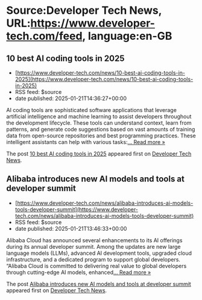 # Source:Developer Tech News, URL:https://www.developer-tech.com/feed, language:en-GB

## 10 best AI coding tools in 2025
 - [https://www.developer-tech.com/news/10-best-ai-coding-tools-in-2025](https://www.developer-tech.com/news/10-best-ai-coding-tools-in-2025)
 - RSS feed: $source
 - date published: 2025-01-21T14:36:27+00:00

<p>AI coding tools are sophisticated software applications that leverage artificial intelligence and machine learning to assist developers throughout the development lifecycle. These tools can understand context, learn from patterns, and generate code suggestions based on vast amounts of training data from open-source repositories and best programming practices. These intelligent assistants can help with various tasks:<a class="excerpt-read-more" href="https://www.developer-tech.com/news/10-best-ai-coding-tools-in-2025/" title="Read10 best AI coding tools in 2025">... Read more &#187;</a></p>
<p>The post <a href="https://www.developer-tech.com/news/10-best-ai-coding-tools-in-2025/">10 best AI coding tools in 2025</a> appeared first on <a href="https://www.developer-tech.com">Developer Tech News</a>.</p>

## Alibaba introduces new AI models and tools at developer summit
 - [https://www.developer-tech.com/news/alibaba-introduces-ai-models-tools-developer-summit](https://www.developer-tech.com/news/alibaba-introduces-ai-models-tools-developer-summit)
 - RSS feed: $source
 - date published: 2025-01-21T13:46:33+00:00

<p>Alibaba Cloud has announced several enhancements to its AI offerings during its annual developer summit. Among the updates are new large language models (LLMs), advanced AI development tools, upgraded cloud infrastructure, and a dedicated program to support global developers. &#8220;Alibaba Cloud is committed to delivering real value to global developers through cutting-edge AI models, enhanced<a class="excerpt-read-more" href="https://www.developer-tech.com/news/alibaba-introduces-ai-models-tools-developer-summit/" title="ReadAlibaba introduces new AI models and tools at developer summit">... Read more &#187;</a></p>
<p>The post <a href="https://www.developer-tech.com/news/alibaba-introduces-ai-models-tools-developer-summit/">Alibaba introduces new AI models and tools at developer summit</a> appeared first on <a href="https://www.developer-tech.com">Developer Tech News</a>.</p>

